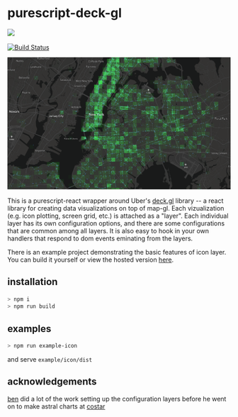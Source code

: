 # purescript-deck-gl

<img src=https://github.com/f-o-a-m/purescript-web3/blob/master/purescript-web3-logo.png width="75">

[![Build Status](https://travis-ci.org/f-o-a-m/purescript-deck-gl.svg?branch=master)](https://travis-ci.org/f-o-a-m/purescript-deck-gl)

![FOAM spatial-index](https://github.com/f-o-a-m/purescript-deck-gl/blob/master/sample.png)


This is a purescript-react wrapper around Uber's [deck.gl](https://github.com/uber/deck.gl) library -- a react library for creating data visualizations on top of map-gl. Each vizualization (e.g. icon plotting, screen grid, etc.) is attached as a "layer". Each individual layer has its own configuration options, and there are some configurations that are common among all layers. It is also easy to hook in your own handlers that respond to dom events eminating from the layers.

There is an example project demonstrating the basic features of icon layer. You can build it yourself or view the hosted version [here](https://f-o-a-m.github.io/purescript-deck-gl/).

## installation

```bash
> npm i
> npm run build
```

## examples

```bash
> npm run example-icon
```

and serve `example/icon/dist`

## acknowledgements
[ben](https://github.com/benweitzman) did a lot of the work setting up the configuration layers before he went on to make astral charts at [costar](https://www.costarastrology.com/)
